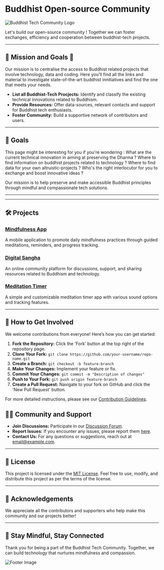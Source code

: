 # Buddhist Open-source Community

![Buddhist Tech Community Logo](link-to-logo.png)

Let's build our open-source community !
Together we can foster exchanges, efficiency and cooperation between buddhist-tech projects.

---

## 🌟 Mission and Goals 🎯

Our mission is to centralise the access to Buddhist related projects that involve technology, data and coding.
Here you'll find all the links and material to investigate state-of-the-art buddhist innitiatives and find the one that meets your needs.

- **List all Buddhist-Tech Procjects:** Identify and classify the existing technical innovations related to Buddhism.
- **Provide Resources:** Offer data-sources, relevant contacts and support for Buddhist tech enthusiasts.
- **Foster Community:** Build a supportive network of contributors and users.

---

## 🎯 Goals

This page might be interesting for you if you're wondering :
What are the current technical innovation in aiming at preserving the Dharma ?
Where to find information on buddhist projects related to technology ?
Where to find data for your own altruistic-projects ?
Who's the right interlocutor for you to exchange and boost innovative ideas ?  

Our mission is to help preserve and make accessible Buddhist principles through mindful and compassionate tech solutions.

---



---

## 🛠️ Projects

### [Mindfulness App](link-to-repo)
A mobile application to promote daily mindfulness practices through guided meditations, reminders, and progress tracking.

### [Digital Sangha](link-to-repo)
An online community platform for discussions, support, and sharing resources related to Buddhism and technology.

### [Meditation Timer](link-to-repo)
A simple and customizable meditation timer app with various sound options and tracking features.

---

## 🤝 How to Get Involved

We welcome contributions from everyone! Here’s how you can get started:

1. **Fork the Repository:** Click the 'Fork' button at the top right of the repository page.
2. **Clone Your Fork:** `git clone https://github.com/your-username/repo-name.git`
3. **Create a Branch:** `git checkout -b feature-branch`
4. **Make Your Changes:** Implement your feature or fix.
5. **Commit Your Changes:** `git commit -m "Description of changes"`
6. **Push to Your Fork:** `git push origin feature-branch`
7. **Create a Pull Request:** Navigate to your fork on GitHub and click the 'New Pull Request' button.

For more detailed instructions, please see our [Contribution Guidelines](link-to-contributing.md).


## 🧘‍♂️ Community and Support

- **Join Discussions:** Participate in our [Discussion Forum](link-to-forum).
- **Report Issues:** If you encounter any issues, please report them [here](link-to-issues).
- **Contact Us:** For any questions or suggestions, reach out at [email@example.com](mailto:email@example.com).

---

## 📄 License

This project is licensed under the [MIT License](link-to-license). Feel free to use, modify, and distribute this project as per the terms of the license.

---

## 📢 Acknowledgements

We appreciate all the contributors and supporters who help make this community and our projects better!

---

## 🌱 Stay Mindful, Stay Connected

Thank you for being a part of the Buddhist Tech Community. Together, we can build technology that nurtures mindfulness and compassion.

![Footer Image](link-to-footer-image.png)
